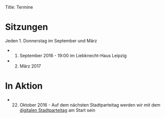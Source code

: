 Title: Termine

# Sitzungen

Jeden 1. Donnerstag im September und März

* 1. September 2016 - 19:00 im Liebknecht-Haus Leipzig
* 2. März 2017


# In Aktion

* 22. Oktober 2016 - Auf dem nächsten Stadtparteitag werden wir mit dem
  [digitalen Stadtparteitag]({filename}projekte.md) am Start sein
